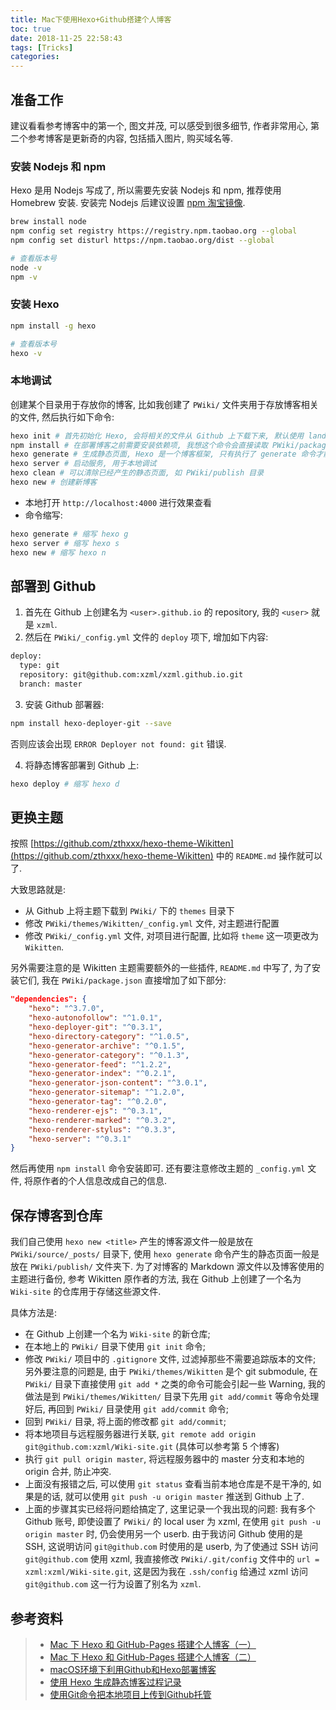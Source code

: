 ```yaml
---
title: Mac下使用Hexo+Github搭建个人博客
toc: true
date: 2018-11-25 22:58:43
tags: [Tricks]
categories:
---
```


## 准备工作

建议看看参考博客中的第一个, 图文并茂, 可以感受到很多细节, 作者非常用心, 第二个参考博客是更新奇的内容, 包括插入图片, 购买域名等.

### 安装 Nodejs 和 npm

Hexo 是用 Nodejs 写成了, 所以需要先安装 Nodejs 和 npm, 推荐使用 Homebrew 安装. 安装完 Nodejs 后建议设置 [npm 淘宝镜像](http://npm.taobao.org/).

```bash
brew install node
npm config set registry https://registry.npm.taobao.org --global
npm config set disturl https://npm.taobao.org/dist --global

# 查看版本号
node -v
npm -v
```

### 安装 Hexo

```bash
npm install -g hexo

# 查看版本号
hexo -v
```

### 本地调试

创建某个目录用于存放你的博客, 比如我创建了 `PWiki/` 文件夹用于存放博客相关的文件, 然后执行如下命令:

```bash
hexo init # 首先初始化 Hexo, 会将相关的文件从 Github 上下载下来, 默认使用 landscape 主题
npm install # 在部署博客之前需要安装依赖项, 我想这个命令会直接读取 PWiki/package.json 文件中的内容
hexo generate # 生成静态页面, Hexo 是一个博客框架, 只有执行了 generate 命令才能生成具体的 html, css 等文件
hexo server # 启动服务, 用于本地调试
hexo clean # 可以清除已经产生的静态页面, 如 PWiki/publish 目录
hexo new # 创建新博客
```

+ 本地打开 `http://localhost:4000` 进行效果查看
+ 命令缩写:

```bash
hexo generate # 缩写 hexo g
hexo server # 缩写 hexo s
hexo new # 缩写 hexo n
```


## 部署到 Github

1. 首先在 Github 上创建名为 `<user>.github.io` 的 repository, 我的 `<user>` 就是 `xzml`.
2. 然后在 `PWiki/_config.yml` 文件的 `deploy` 项下, 增加如下内容:

```bash
deploy:
  type: git
  repository: git@github.com:xzml/xzml.github.io.git
  branch: master
```

3. 安装 Github 部署器:

```bash
npm install hexo-deployer-git --save
```

否则应该会出现 `ERROR Deployer not found: git` 错误.

4. 将静态博客部署到 Github 上:

```bash
hexo deploy # 缩写 hexo d
```

## 更换主题

按照 [https://github.com/zthxxx/hexo-theme-Wikitten](https://github.com/zthxxx/hexo-theme-Wikitten) 中的 `README.md` 操作就可以了.

大致思路就是:

+ 从 Github 上将主题下载到 `PWiki/` 下的 `themes` 目录下
+ 修改 `PWiki/themes/Wikitten/_config.yml` 文件, 对主题进行配置
+ 修改 `PWiki/_config.yml` 文件, 对项目进行配置, 比如将 `theme` 这一项更改为 `Wikitten`.

另外需要注意的是 Wikitten 主题需要额外的一些插件, `README.md` 中写了, 为了安装它们, 我在 `PWiki/package.json` 直接增加了如下部分:

```json
"dependencies": {
    "hexo": "^3.7.0",
    "hexo-autonofollow": "^1.0.1",
    "hexo-deployer-git": "^0.3.1",
    "hexo-directory-category": "^1.0.5",
    "hexo-generator-archive": "^0.1.5",
    "hexo-generator-category": "^0.1.3",
    "hexo-generator-feed": "^1.2.2",
    "hexo-generator-index": "^0.2.1",
    "hexo-generator-json-content": "^3.0.1",
    "hexo-generator-sitemap": "^1.2.0",
    "hexo-generator-tag": "^0.2.0",
    "hexo-renderer-ejs": "^0.3.1",
    "hexo-renderer-marked": "^0.3.2",
    "hexo-renderer-stylus": "^0.3.3",
    "hexo-server": "^0.3.1"
}
```

然后再使用 `npm install` 命令安装即可. 还有要注意修改主题的 `_config.yml` 文件, 将原作者的个人信息改成自己的信息.

## 保存博客到仓库

我们自己使用 `hexo new <title>` 产生的博客源文件一般是放在 `PWiki/source/_posts/` 目录下, 使用 `hexo generate` 命令产生的静态页面一般是放在 `PWiki/publish/` 文件夹下. 为了对博客的 Markdown 源文件以及博客使用的主题进行备份, 参考 Wikitten 原作者的方法, 我在 Github 上创建了一个名为 `Wiki-site` 的仓库用于存储这些源文件.

具体方法是:

+ 在 Github 上创建一个名为 `Wiki-site` 的新仓库;
+ 在本地上的 `PWiki/` 目录下使用 `git init` 命令;
+ 修改 `PWiki/` 项目中的 `.gitignore` 文件, 过滤掉那些不需要追踪版本的文件; 另外要注意的问题是, 由于 `PWiki/themes/Wikitten` 是个 git submodule, 在 `PWiki/` 目录下直接使用 `git add *` 之类的命令可能会引起一些 Warning, 我的做法是到 `PWiki/themes/Wikitten/` 目录下先用 `git add/commit` 等命令处理好后, 再回到 `PWiki/` 目录使用 `git add/commit` 命令;
+ 回到 `PWiki/` 目录, 将上面的修改都 `git add/commit`;
+ 将本地项目与远程服务器进行关联, `git remote add origin git@github.com:xzml/Wiki-site.git` (具体可以参考第 5 个博客)
+ 执行 `git pull origin master`, 将远程服务器中的 master 分支和本地的 origin 合并, 防止冲突.
+ 上面没有报错之后, 可以使用 `git status` 查看当前本地仓库是不是干净的, 如果是的话, 就可以使用 `git push -u origin master` 推送到 Github 上了.
+ 上面的步骤其实已经将问题给搞定了, 这里记录一个我出现的问题: 我有多个 Github 账号, 即使设置了 `PWiki/` 的 local user 为 xzml, 在使用 `git push -u origin master` 时, 仍会使用另一个 userb. 由于我访问 Github 使用的是 SSH, 这说明访问 `git@github.com` 时使用的是 userb, 为了使通过 SSH 访问 `git@github.com` 使用 xzml, 我直接修改 `PWiki/.git/config` 文件中的 `url = xzml:xzml/Wiki-site.git`, 这是因为我在 `.ssh/config` 给通过 xzml 访问 `git@github.com` 这一行为设置了别名为 `xzml`.

## 参考资料
> - [Mac 下 Hexo 和 GitHub-Pages 搭建个人博客（一）](http://lijiankun24.com/Mac%E4%B8%8BHexo%E5%92%8CGitHub-Pages%E6%90%AD%E5%BB%BA%E4%B8%AA%E4%BA%BA%E5%8D%9A%E5%AE%A21/)
> - [Mac 下 Hexo 和 GitHub-Pages 搭建个人博客（二）](http://lijiankun24.com/Mac%E4%B8%8BHexo%E5%92%8CGitHub-Pages%E6%90%AD%E5%BB%BA%E4%B8%AA%E4%BA%BA%E5%8D%9A%E5%AE%A22/)
> - [macOS环境下利用Github和Hexo部署博客](https://www.jianshu.com/p/1519f22aff24)
> - [使用 Hexo 生成静态博客过程记录](https://blog.zthxxx.me/posts/Hexo-Build-Static-Blog-Process/)
> - [使用Git命令把本地项目上传到Github托管](https://blog.csdn.net/CHENYUFENG1991/article/details/48930471)
